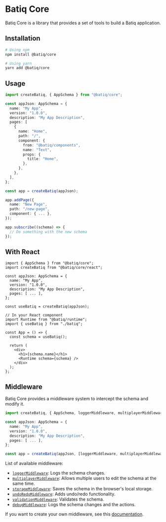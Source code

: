 # Batiq Core

Batiq Core is a library that provides a set of tools to build a Batiq application.

## Installation

```bash
# Using npm
npm install @batiq/core

# Using yarn
yarn add @batiq/core
```

## Usage

```ts
import createBatiq, { AppSchema } from "@batiq/core";

const appJson: AppSchema = {
  name: "My App",
  version: "1.0.0",
  description: "My App Description",
  pages: [
    {
      name: "Home",
      path: "/",
      component: {
        from: "@batiq/components",
        name: "Text",
        props: {
          title: "Home",
        },
      },
    },
  ],
};

const app = createBatiq(appJson);

app.addPage({
  name: "New Page",
  path: "/new-page",
  component: { ... },
});

app.subscribe((schema) => {
  // Do something with the new schema
});
```

## With React

```tsx
import { AppSchema } from "@batiq/core";
import createBatiq from "@batiq/core/react";

const appJson: AppSchema = {
  name: "My App",
  version: "1.0.0",
  description: "My App Description",
  pages: [ ... ],
};

const useBatiq = createBatiq(appJson);

// In your React component
import Runtime from "@batiq/runtime";
import { useBatiq } from "./batiq";

const App = () => {
  const schema = useBatiq();

  return (
    <div>
      <h1>{schema.name}</h1>
      <Runtime schema={schema} />
    </div>
  );
};
```

## Middleware

Batiq Core provides a middleware system to intercept the schema and modify it.

```ts
import createBatiq, { AppSchema, loggerMiddleware, multiplayerMiddleware } from "@batiq/core";

const appJson: AppSchema = {
  name: "My App",
  version: "1.0.0",
  description: "My App Description",
  pages: [ ... ],
};

const app = createBatiq(appJson, [loggerMiddleware, multiplayerMiddleware]);
```

List of available middleware:

- [`loggerMiddleware`](./middleware.md#loggermiddleware): Logs the schema changes.
- [`multiplayerMiddleware`](./middleware.md#multiplayermiddleware): Allows multiple users to edit the schema at the same time.
- [`storageMiddleware`](./middleware.md#storagemiddleware): Saves the schema in the browser's local storage.
- [`undoRedoMiddleware`](./middleware.md#undoredomiddleware): Adds undo/redo functionality.
- [`validationMiddleware`](./middleware.md#validationmiddleware): Validates the schema.
- [`debugMiddleware`](./middleware.md#debugmiddleware): Logs the schema changes and the actions.

If you want to create your own middleware, see this [documentation](./middleware.md#create-a-middleware).
